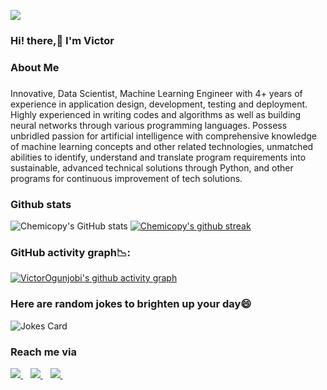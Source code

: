 ![](https://res.cloudinary.com/dfgg73dvr/image/upload/v1620060487/coding-freak_cbcf0o.gif)

### Hi! there,:wave: I'm Victor

### About Me

###
Innovative, Data Scientist, Machine Learning Engineer with 4+ years of experience in application design, development, testing and
deployment. Highly experienced in writing codes and algorithms as well as building neural networks through various
programming languages. Possess unbridled passion for artificial intelligence with comprehensive knowledge of
machine learning concepts and other related technologies, unmatched abilities to identify, understand and translate
program requirements into sustainable, advanced technical solutions through Python, and other programs for
continuous improvement of tech solutions.


### Github stats
![Chemicopy's GitHub stats](https://github-readme-stats.vercel.app/api?username=chemicopy&show_icons=true&theme=algolia)
[![Chemicopy's github streak](https://github-readme-streak-stats.herokuapp.com/?user=chemicopy&theme=blue-green)](https://github.com/chemicopy/github-readme-streak-stats)
                                                                          
### GitHub activity graph📉:
[![VictorOgunjobi's github activity graph](https://activity-graph.herokuapp.com/graph?username=chemicopy&theme=react-dark)](https://github.com/chemicopy/github-readme-activity-graph)

### Here are random jokes to brighten up your day:smile:
![Jokes Card](https://readme-jokes.vercel.app/api?hideBorder&theme=solidBlue&color=%2394bcc&aColor=%23bbdb51)

   
### Reach me via
<a href="https://twitter.com/chemicopy_">  
<img src="https://img.shields.io/badge/@chemicopy_-1DA1F2?style=for-the-badge&logo=twitter&logoColor=white" />                 
</a>&nbsp;&nbsp;
                                                                                                                                                                                                                                                                                                                                
<a href="https://www.linkedin.com/in/victor-ogunjobi-a761561a5/">
<img src="https://img.shields.io/badge/Victor Ogunjobi-0077B5?style=for-the-badge&logo=LinkedIn&logoColor=white" />
</a>&nbsp;&nbsp;

<a href="mailto:victorogunjobi8@gmail.com">
<img src="https://img.shields.io/badge/Gmail-D14836?style=for-the-badge&logo=gmail&logoColor=white" />
</a>&nbsp;&nbsp;


<!--
**chemicoPy/chemicopy** is a ✨ _special_ ✨ repository because its `README.md` (this file) appears on your GitHub profile.

Here are some ideas to get you started:

- 🔭 I’m currently working on ...
- 🌱 I’m currently learning ...
- 👯 I’m looking to collaborate on ...
- 🤔 I’m looking for help with ...
- 💬 Ask me about ...
- 📫 victorogunjobi8@gmail.com: 
- 😄 Pronouns: ...s
- ⚡ Fun fact: ...
-->
